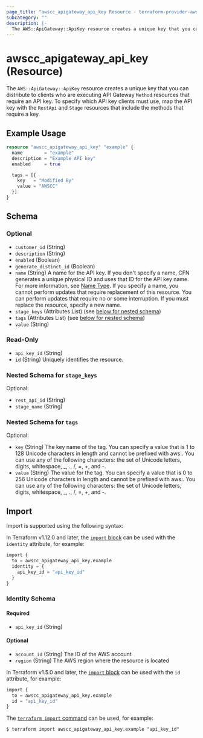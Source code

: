 ```yaml
---
page_title: "awscc_apigateway_api_key Resource - terraform-provider-awscc"
subcategory: ""
description: |-
  The AWS::ApiGateway::ApiKey resource creates a unique key that you can distribute to clients who are executing API Gateway Method resources that require an API key. To specify which API key clients must use, map the API key with the RestApi and Stage resources that include the methods that require a key.
---
```


# awscc_apigateway_api_key (Resource)

The ``AWS::ApiGateway::ApiKey`` resource creates a unique key that you can distribute to clients who are executing API Gateway ``Method`` resources that require an API key. To specify which API key clients must use, map the API key with the ``RestApi`` and ``Stage`` resources that include the methods that require a key.

## Example Usage

```terraform
resource "awscc_apigateway_api_key" "example" {
  name        = "example"
  description = "Example API key"
  enabled     = true

  tags = [{
    key   = "Modified By"
    value = "AWSCC"
  }]
}
```

<!-- schema generated by tfplugindocs -->
## Schema

### Optional

- `customer_id` (String)
- `description` (String)
- `enabled` (Boolean)
- `generate_distinct_id` (Boolean)
- `name` (String) A name for the API key. If you don't specify a name, CFN generates a unique physical ID and uses that ID for the API key name. For more information, see [Name Type](https://docs.aws.amazon.com/AWSCloudFormation/latest/UserGuide/aws-properties-name.html).
 If you specify a name, you cannot perform updates that require replacement of this resource. You can perform updates that require no or some interruption. If you must replace the resource, specify a new name.
- `stage_keys` (Attributes List) (see [below for nested schema](#nestedatt--stage_keys))
- `tags` (Attributes List) (see [below for nested schema](#nestedatt--tags))
- `value` (String)

### Read-Only

- `api_key_id` (String)
- `id` (String) Uniquely identifies the resource.

<a id="nestedatt--stage_keys"></a>
### Nested Schema for `stage_keys`

Optional:

- `rest_api_id` (String)
- `stage_name` (String)


<a id="nestedatt--tags"></a>
### Nested Schema for `tags`

Optional:

- `key` (String) The key name of the tag. You can specify a value that is 1 to 128 Unicode characters in length and cannot be prefixed with aws:. You can use any of the following characters: the set of Unicode letters, digits, whitespace, _, ., /, =, +, and -.
- `value` (String) The value for the tag. You can specify a value that is 0 to 256 Unicode characters in length and cannot be prefixed with aws:. You can use any of the following characters: the set of Unicode letters, digits, whitespace, _, ., /, =, +, and -.

## Import

Import is supported using the following syntax:

In Terraform v1.12.0 and later, the [`import` block](https://developer.hashicorp.com/terraform/language/import) can be used with the `identity` attribute, for example:

```terraform
import {
  to = awscc_apigateway_api_key.example
  identity = {
    api_key_id = "api_key_id"
  }
}
```

<!-- schema generated by tfplugindocs -->
### Identity Schema

#### Required

- `api_key_id` (String)

#### Optional

- `account_id` (String) The ID of the AWS account
- `region` (String) The AWS region where the resource is located

In Terraform v1.5.0 and later, the [`import` block](https://developer.hashicorp.com/terraform/language/import) can be used with the `id` attribute, for example:

```terraform
import {
  to = awscc_apigateway_api_key.example
  id = "api_key_id"
}
```

The [`terraform import` command](https://developer.hashicorp.com/terraform/cli/commands/import) can be used, for example:

```shell
$ terraform import awscc_apigateway_api_key.example "api_key_id"
```